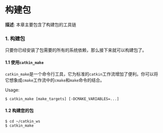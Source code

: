 # 构建包

**描述**: 本章主要包含了构建包的工具链

### 1. 构建包

只要你已经安装了包需要的所有的系统依赖，那么接下来就可以构建包了。

#### 1.1 使用`catkin_make`

`catkin_make`是一个命令行工具，它为标准的`catkin`工作流增加了便利。你可以将它想象成`cmake`工作流中的`cmake`和`make`命令的结合。

Usage:

```shell
$ catkin_make [make_targets] [-DCMAKE_VARIABLES=...]
```

#### 1.2 构建您的包

```shell
$ cd ~/catkin_ws
$ catkin_make
```